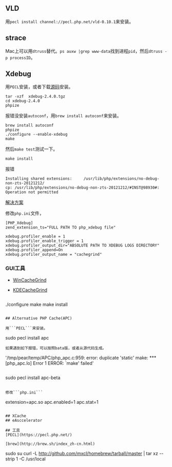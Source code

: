 ## VLD
用```pecl install channel://pecl.php.net/vld-0.10.1```来安装。

## strace

Mac上可以用```dtruss```替代。```ps auxw |grep www-data```找到进程```pid```，然后```dtruss -p processID```。

## Xdebug
用```PECL```安装，或者下载[源码](http://xdebug.org/download.php)安装。

```
tar -xzf  xdebug-2.4.0.tgz
cd xdebug-2.4.0
phpize
```
报错没安装```autoconf```，用```brew install autoconf```来安装。

```
brew install autoconf
phpize
./configure --enable-xdebug
make
```
然后```make test```测试一下。

```
make install
```

报错

```
Installing shared extensions:     /usr/lib/php/extensions/no-debug-non-zts-20121212/
cp: /usr/lib/php/extensions/no-debug-non-zts-20121212/#INST@98930#: Operation not permitted
```
[解决方案](http://www.cnblogs.com/yoainet/p/5088171.html)

修改```php.ini```文件，

```
[PHP_Xdebug]
zend_extension_ts="FULL PATH TO php_xdebug file"
```

```
xdebug.profiler_enable = 1
xdebug.profiler_enable_trigger = 1
xdebug.profiler_output_dir="ABSOLUTE PATH TO XDEBUG LOGS DIRECTORY"
xdebug.profiler_append=On
xdebug.profiler_output_name = "cachegrind"
```

### GUI工具

- [WinCacheGrind](http://sourceforge.net/projects/wincachegrind)
- [KDECacheGrind](http://kcachegrind.sourceforge.net/html/Download.html)

  ```
 ./configure
 make
 make install
  ```

## Alternative PHP Cache(APC)

用```PECL```来安装。

```
sudo pecl install apc
```
如果遇到如下报错，可以按照bata版，或者从源代码生成。

```
'/tmp/pear/temp/APC/php_apc.c:959: error: duplicate 'static'
make: *** [php_apc.lo] Error 1
ERROR: `make' failed'
```
```
sudo pecl install apc-beta
```

修改```php.ini```

```
extension=apc.so
apc.enabled=1
apc.stat=1
```

## XCache
## eAsccelerator

## 工具
[PECL](https://pecl.php.net/)

[brew](http://brew.sh/index_zh-cn.html)

```
sudo su
curl -L http://github.com/mxcl/homebrew/tarball/master | tar xz --strip 1 -C /usr/local
```